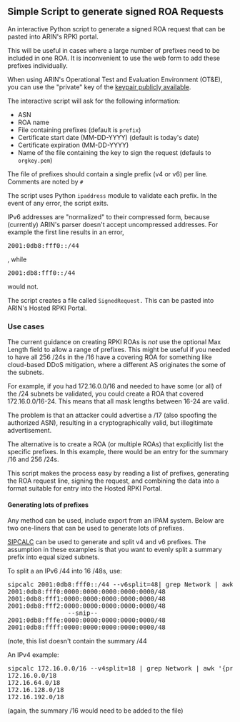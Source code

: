 ## Simple Script to generate signed ROA Requests

An interactive Python script to generate a signed ROA request that can be pasted into ARIN's RPKI portal.

This will be useful in cases where a large number of prefixes need to be included in one ROA.  It is inconvenient to use the web form to add these prefixes individually.

When using ARIN's Operational Test and Evaluation Environment (OT&E), you can use the "private" key of the [keypair publicly available](https://www.arin.net/resources/ote.html).

The interactive script will ask for the following information:
* ASN
* ROA name
* File containing prefixes (default is `prefix`)
* Certificate start date (MM-DD-YYYY) (default is today's date)
* Certificate expiration (MM-DD-YYYY)
* Name of the file containing the key to sign the request (defauls to `orgkey.pem`)

The file of prefixes should contain a single prefix (v4 or v6) per line.  Comments are noted by `#`

The script uses Python `ipaddress` module to validate each prefix.  In the event of any error, the script exits.

IPv6 addresses are "normalized" to their compressed form, because (currently) ARIN's parser doesn't accept uncompressed addresses.  For example the first line results in an error,
<pre>2001:0db8:fff0::/44</pre> , while
<pre>2001:db8:fff0::/44</pre> would not.

The script creates a file called `SignedRequest.`  This can be pasted into ARIN's Hosted RPKI Portal.

### Use cases
The current guidance on creating RPKI ROAs is *not* use the optional Max Length field to allow a range of prefixes.
This might be useful if you needed to have all 256 /24s in the /16 have a covering ROA for something like cloud-based DDoS mitigation, where a different AS originates the some of the subnets.

For example,  if you had 172.16.0.0/16 and needed to have some (or all) of the /24 subnets be validated, you could create a ROA that covered 172.16.0.0/16-24.
This means that all mask lengths between 16-24 are valid.

The problem is that an attacker could advertise a /17 (also spoofing the authorized ASN), resulting in a cryptographically valid, but illegitimate advertisement.

The alternative is to create a ROA (or multiple ROAs) that explicitly list the specific prefixes.  In this example, there would be an entry for the summary /16 and 256 /24s.

This script makes the process easy by reading a list of prefixes, generating the ROA request line, signing the request, and combining the data into a format suitable for entry into the Hosted RPKI Portal.

#### Generating lots of prefixes
Any method can be used, include export from an IPAM system.  Below are two one-liners that can be used to generate lots of prefixes.

[SIPCALC](https://github.com/sii/sipcalc) can be used to generate and split v4 and v6 prefixes.  The assumption in these examples is that you want to evenly split a summary prefix into equal sized subnets.

To split a an IPv6 /44 into 16 /48s, use:
<pre>sipcalc 2001:0db8:fff0::/44 --v6split=48| grep Network | awk '{print $3"/48" }'
2001:0db8:fff0:0000:0000:0000:0000:0000/48
2001:0db8:fff1:0000:0000:0000:0000:0000/48
2001:0db8:fff2:0000:0000:0000:0000:0000/48
                --snip--
2001:0db8:fffe:0000:0000:0000:0000:0000/48
2001:0db8:ffff:0000:0000:0000:0000:0000/48</pre>

(note, this list doesn't contain the summary /44

An IPv4 example:
<pre>
sipcalc 172.16.0.0/16 --v4split=18 | grep Network | awk '{print $3"/18" }'
172.16.0.0/18
172.16.64.0/18
172.16.128.0/18
172.16.192.0/18
</pre>
(again, the summary /16 would need to be added to the file)
